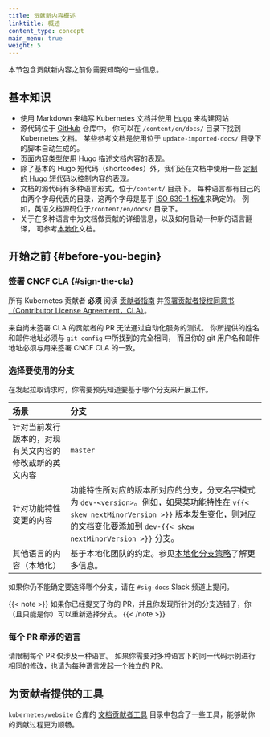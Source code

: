 ```yaml
---
title: 贡献新内容概述
linktitle: 概述
content_type: concept
main_menu: true
weight: 5
---
```

<!--
title: Contributing new content overview
linktitle: Overview
content_type: concept
main_menu: true
weight: 5
-->

<!-- overview -->
<!--
This section contains information you should know before contributing new content.
-->
本节包含贡献新内容之前你需要知晓的一些信息。

<!-- body -->

<!--
## Contributing basics

- Write Kubernetes documentation in Markdown and build the Kubernetes site using [Hugo](https://gohugo.io/).
- The source is in [GitHub](https://github.com/kubernetes/website). You can find Kubernetes documentation at `/content/en/docs/`. Some of the reference documentation is automatically generated from scripts in the `update-imported-docs/` directory.
- [Page content types](/docs/contribute/style/page-content-types/) describe the presentation of documentation content in Hugo.
- In addition to the standard Hugo shortcodes, we use a number of [custom Hugo shortcodes](/docs/contribute/style/hugo-shortcodes/) in our documentation to control the presentation of content.
- Documentation source is available in multiple languages in `/content/`. Each language has its own folder with a two-letter code determined by the [ISO 639-1 standard](https://www.loc.gov/standards/iso639-2/php/code_list.php). For example, English documentation source is stored in `/content/en/docs/`.
- For more information about contributing to documentation in multiple languages or starting a new translation, see [localization](/docs/contribute/localization).
-->
## 基本知识

- 使用 Markdown 来编写 Kubernetes 文档并使用 [Hugo](https://gohugo.io/) 来构建网站
- 源代码位于 [GitHub](https://github.com/kubernetes/website) 仓库中。
  你可以在 `/content/en/docs/` 目录下找到 Kubernetes 文档。
  某些参考文档是使用位于 `update-imported-docs/` 目录下的脚本自动生成的。
- [页面内容类型](/zh/docs/contribute/style/page-content-types/)使用 Hugo 描述文档内容的表现。
- 除了基本的 Hugo 短代码（shortcodes）外，我们还在文档中使用一些
  [定制的 Hugo 短代码](/zh/docs/contribute/style/hugo-shortcodes/)以控制内容的表现。
- 文档的源代码有多种语言形式，位于`/content/` 目录下。
  每种语言都有自己的由两个字母代表的目录，这两个字母是基于
  [ISO 639-1 标准](https://www.loc.gov/standards/iso639-2/php/code_list.php)来确定的。
  例如，英语文档源码位于`/content/en/docs/` 目录下。
- 关于在多种语言中为文档做贡献的详细信息，以及如何启动一种新的语言翻译，
  可参考[本地化](/zh/docs/contribute/localization)文档。

<!--
## Before you begin {#before-you-begin}
### Sign the CNCF CLA {#sign-the-cla}

All Kubernetes contributors **must** read the [Contributor guide](https://github.com/kubernetes/community/blob/master/contributors/guide/README.md) and [sign the Contributor License Agreement (CLA)](https://github.com/kubernetes/community/blob/master/CLA.md).

Pull requests from contributors who haven't signed the CLA fail the automated tests. The name and email you provide must match those found in your `git config`, and your git name and email must match those used for the CNCF CLA.
-->
## 开始之前 {#before-you-begin}

### 签署 CNCF CLA {#sign-the-cla}

所有 Kubernetes 贡献者 **必须** 阅读
[贡献者指南](https://github.com/kubernetes/community/blob/master/contributors/guide/README.md)
并[签署贡献者授权同意书（Contributor License Agreement，CLA）](https://github.com/kubernetes/community/blob/master/CLA.md)。

来自尚未签署 CLA 的贡献者的 PR 无法通过自动化服务的测试。
你所提供的姓名和邮件地址必须与 `git config` 中所找到的完全相同，
而且你的 git 用户名和邮件地址必须与用来签署 CNCF CLA 的一致。

<!--
### Choose which Git branch to use

When opening a pull request, you need to know in advance which branch to base your work on.

Scenario | Branch
:---------|:------------
Existing or new English language content for the current release | `master`
Content for a feature change release | The branch which corresponds to the major and minor version the feature change is in, using the pattern `dev-release-<version>`. For example, if a feature changes in the `{{< param "version" >}}` release, then add documentation changes to the ``dev-{{< release-branch >}}`` branch.
Content in other languages (localizations) | Use the localization's convention. See the [Localization branching strategy](/docs/contribute/localization/#branching-strategy) for more information.

If you're still not sure which branch to choose, ask in `#sig-docs` on Slack.
-->
### 选择要使用的分支

在发起拉取请求时，你需要预先知道要基于哪个分支来开展工作。

场景      | 分支
:---------|:------------
针对当前发行版本的，对现有英文内容的修改或新的英文内容 | `master`
针对功能特性变更的内容 | 功能特性所对应的版本所对应的分支，分支名字模式为 `dev-<version>`。例如，如果某功能特性在 `v{{< skew nextMinorVersion >}}` 版本发生变化，则对应的文档变化要添加到 ``dev-{{< skew nextMinorVersion >}}`` 分支。
其他语言的内容（本地化）| 基于本地化团队的约定。参见[本地化分支策略](/zh/docs/contribute/localization/#branching-strategy)了解更多信息。

如果你仍不能确定要选择哪个分支，请在 `#sig-docs` Slack 频道上提问。

<!--
If you already submitted your pull request and you know that the base branch
was wrong, you (and only you, the submitter) can change it.
-->
{{< note >}}
如果你已经提交了你的 PR，并且你发现所针对的分支选错了，你（且只能是你）可以重新选择分支。
{{< /note >}}

<!--
### Languages per PR
Limit pull requests to one language per PR. If you need to make an identical change to the same code sample in multiple languages, open a separate PR for each language.
-->
### 每个 PR 牵涉的语言

请限制每个 PR 仅涉及一种语言。
如果你需要对多种语言下的同一代码示例进行相同的修改，也请为每种语言发起一个独立的 PR。

<!--
## Tools for contributors
The [doc contributors tools](https://github.com/kubernetes/website/tree/master/content/en/docs/doc-contributor-tools) directory in the `kubernetes/website` repository contains tools to help your contribution journey go more smoothly.
-->

## 为贡献者提供的工具

`kubernetes/website` 仓库的
[文档贡献者工具](https://github.com/kubernetes/website/tree/master/content/en/docs/doc-contributor-tools)
目录中包含了一些工具，能够助你的贡献过程更为顺畅。

